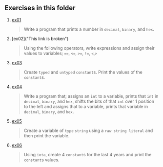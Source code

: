 ## Exercises in this folder
1. [ex01](https://github.com/mpyeager/GolangTraining/tree/main/Hands%20On%20Exercises/02.00)
   > Write a program that prints a number in `decimal`, `binary`, and `hex`.
2. [ex02]("This link is broken")
   > Using the following operators, write expressions and assign their values to variables; `==`, `<=`, `>=`, `!=`, `<`,`>`
3. [ex03](02.ex03.go)
   > Create `typed` and `untyped` `constant`s. Print the values of the `constant`s.
4. [ex04](02.ex04.go)
   > Write a program that; assigns an `int` to a variable, prints that `int` in `decimal`, `binary`, and `hex`, shifts the bits of that `int` over 1 position to the left and assigns that to a variable, prints that variable in `decimal`, `binary`, and `hex`.
5. [ex05](02.ex05.go)
   > Create a variable of `type` `string` using a `raw string literal` and then print the variable.
6. [ex06](02.ex06.go)
   > Using `iota`, create 4 `constant`s for the last 4 years and print the `constant`s values.
